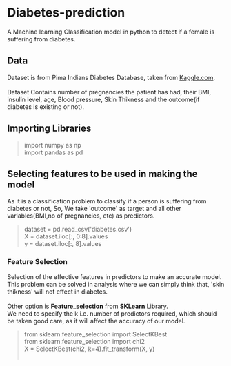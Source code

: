 # Diabetes-prediction
A Machine learning Classification model in python to detect if a female is suffering from diabetes.

## Data
Dataset is from Pima Indians Diabetes Database, taken from [Kaggle.com](https://www.kaggle.com/futurist/pima-data-visualisation-and-machine-learning/data).<br><br>
Dataset Contains number of pregnancies the patient has had, their BMI, insulin level, age, Blood pressure, Skin Thikness and the outcome(if diabetes is existing or not).

## Importing Libraries

>import numpy as np<br>
>import pandas as pd<br>

## Selecting features to be used in making the model
As it is a classification problem to classify if a person is suffering from diabetes or not, So, We take 'outcome' as target and all other variables(BMI,no of pregnancies, etc) as predictors.<br>
>dataset = pd.read_csv('diabetes.csv')<br>
>X = dataset.iloc[:, 0:8].values<br>
>y = dataset.iloc[:, 8].values<br>

### Feature Selection
Selection of the effective features in predictors to make an accurate model.<br>
This problem can be solved in analysis where we can simply think that, 'skin thikness' will not effect in diabetes.<br><br>
Other option is **Feature_selection** from **SKLearn** Library.<br>
We need to specify the k i.e. number of predictors required, which shouid be taken good care, as it will affect the accuracy of our model.<br>
>from sklearn.feature_selection import SelectKBest<br>
>from sklearn.feature_selection import chi2<br>
>X = SelectKBest(chi2, k=4).fit_transform(X, y)<br><br>

